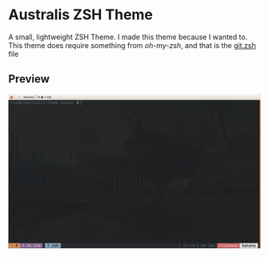 # Australis ZSH Theme

A small, lightweight ZSH Theme. I made this theme because I wanted to. This theme does require
something from *oh-my-zsh*, and that is the [git.zsh](https://raw.githubusercontent.com/ohmyzsh/ohmyzsh/master/lib/git.zsh) file

## Preview
![preview](preview.png)
